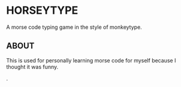 # HORSEYTYPE
A morse code typing game in the style of monkeytype.

## ABOUT
This is used for personally learning morse code for myself because I thought it was funny.

.

